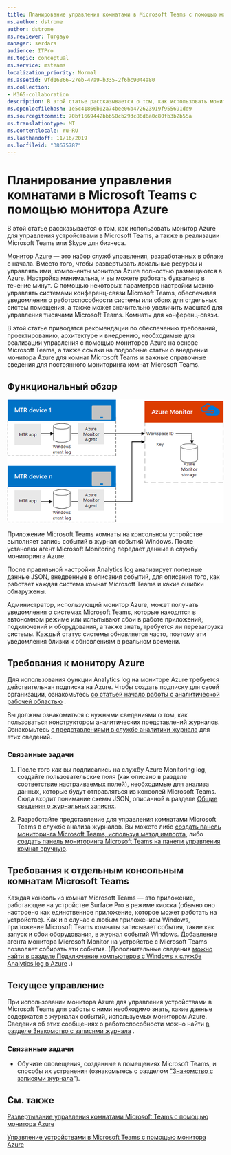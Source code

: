 ```yaml
---
title: Планирование управления комнатами в Microsoft Teams с помощью монитора Azure
ms.author: dstrome
author: dstrome
ms.reviewer: Turgayo
manager: serdars
audience: ITPro
ms.topic: conceptual
ms.service: msteams
localization_priority: Normal
ms.assetid: 9fd16866-27eb-47a9-b335-2f6bc9044a80
ms.collection:
- M365-collaboration
description: В этой статье рассказывается о том, как использовать монитор Azure для управления устройствами в Microsoft Teams, а также в реализации Skype для бизнеса или рабочих групп.
ms.openlocfilehash: 1e5c41866b02a74bee06b472623919f955691dd9
ms.sourcegitcommit: 70bf1669442bbb50cb293c86d6a0c80fb3b2b55a
ms.translationtype: MT
ms.contentlocale: ru-RU
ms.lasthandoff: 11/16/2019
ms.locfileid: "38675787"
---
```

# <a name="plan-microsoft-teams-rooms-management-with-azure-monitor"></a>Планирование управления комнатами в Microsoft Teams с помощью монитора Azure
 
 В этой статье рассказывается о том, как использовать монитор Azure для управления устройствами в Microsoft Teams, а также в реализации Microsoft Teams или Skype для бизнеса.
  
[Монитор Azure](https://docs.microsoft.com/azure/azure-monitor/overview) — это набор служб управления, разработанных в облаке с начала. Вместо того, чтобы развертывать локальные ресурсы и управлять ими, компоненты монитора Azure полностью размещаются в Azure. Настройка минимальна, и вы можете работать буквально в течение минут. С помощью некоторых параметров настройки можно управлять системами конференц-связи Microsoft Teams, обеспечивая уведомления о работоспособности системы или сбоях для отдельных систем помещения, а также может значительно увеличить масштаб для управления тысячами Microsoft Teams. Комнаты для конференц-связи.
  
В этой статье приводятся рекомендации по обеспечению требований, проектированию, архитектуре и внедрению, необходимые для реализации управления с помощью мониторов Azure на основе Microsoft Teams, а также ссылки на подробные статьи о внедрении монитора Azure для комнат Microsoft Teams и важные справочные сведения для постоянного мониторинга комнат Microsoft Teams. 
  
## <a name="functional-overview"></a>Функциональный обзор

![Схема управления комнатами Microsoft Teams с помощью монитора Azure](../media/3f2ae1b8-61ea-4cd6-afb4-4bd75ccc746a.png)
  
Приложение Microsoft Teams комнаты на консольном устройстве выполняет запись событий в журнал событий Windows. После установки агент Microsoft Monitoring передает данные в службу мониторинга Azure. 
  
После правильной настройки Analytics log анализирует полезные данные JSON, внедренные в описания событий, для описания того, как работает каждая система комнат Microsoft Teams и какие ошибки обнаружены. 
  
Администратор, использующий монитор Azure, может получать уведомления о системах Microsoft Teams, которые находятся в автономном режиме или испытывают сбои в работе приложений, подключений и оборудования, а также знать, требуется ли перезагрузка системы. Каждый статус системы обновляется часто, поэтому эти уведомления близки к обновлениям в реальном времени.
  
## <a name="azure-monitor-requirements"></a>Требования к монитору Azure

Для использования функции Analytics log на мониторе Azure требуется действительная подписка на Azure. Чтобы создать подписку для своей организации, ознакомьтесь [со статьей начало работы с аналитической рабочей областью](https://docs.microsoft.com/azure/azure-monitor/learn/quick-create-workspace) .
  
Вы должны ознакомиться с нужными сведениями о том, как пользоваться конструктором аналитических представлений журналов. Ознакомьтесь [с представлениями в службе аналитики журнала](https://docs.microsoft.com/azure/azure-monitor/platform/view-designer) для этих сведений.
  
### <a name="related-tasks"></a>Связанные задачи

1. После того как вы подписались на службу Azure Monitoring log, создайте пользовательские поля (как описано в разделе [соответствие настраиваемых полей](azure-monitor-deploy.md#Custom_fields)), необходимые для анализа данных, которые будут отправляться из консолей Microsoft Teams. Сюда входит понимание схемы JSON, описанной в разделе [Общие сведения о журнальных записях](azure-monitor-manage.md#understand-the-log-entries).
    
2. Разработайте представление для управления комнатами Microsoft Teams в службе анализа журналов. Вы можете либо [создать панель мониторинга Microsoft Teams, используя метод импорта,](azure-monitor-deploy.md#create-a-microsoft-teams-rooms-dashboard-by-using-the-import-method) либо [создать панель мониторинга Microsoft Teams на панели управления комнат вручную](azure-monitor-deploy.md#create-a-microsoft-teams-rooms-dashboard-manually).
    
## <a name="individual-microsoft-teams-rooms-console-requirements"></a>Требования к отдельным консольным комнатам Microsoft Teams

Каждая консоль из комнат Microsoft Teams — это приложение, работающее на устройстве Surface Pro в режиме киоска (обычно оно настроено как единственное приложение, которое может работать на устройстве). Как и в случае с любым приложением Windows, приложение Microsoft Teams комнаты записывает события, такие как запуск и сбои оборудования, в журнал событий Windows. Добавление агента монитора Microsoft Monitor на устройстве с Microsoft Teams позволяет собирать эти события. (Дополнительные сведения [можно найти в разделе Подключение компьютеров с Windows к службе Analytics log в Azure](https://docs.microsoft.com/azure/azure-monitor/platform/agent-windows) .)
  
## <a name="ongoing-management"></a>Текущее управление

При использовании монитора Azure для управления устройствами в Microsoft Teams для работы с ними необходимо знать, какие данные содержатся в журналах событий, используемых монитором Azure. Сведения об этих сообщениях о работоспособности можно найти [в разделе Знакомство с записями журнала](azure-monitor-manage.md#understand-the-log-entries) .
  
### <a name="related-tasks"></a>Связанные задачи

- Обучите оповещения, созданные в помещениях Microsoft Teams, и способы их устранения (ознакомьтесь с разделом ["Знакомство с записями журнала](azure-monitor-manage.md#understand-the-log-entries)").
    
## <a name="see-also"></a>См. также

[Развертывание управления комнатами Microsoft Teams с помощью монитора Azure](azure-monitor-deploy.md)
  
[Управление устройствами в Microsoft Teams с помощью монитора Azure](azure-monitor-manage.md)